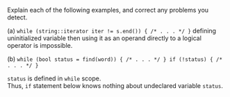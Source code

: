 Explain each of the following examples, and correct any problems you detect.

(a) ```
    while (string::iterator iter != s.end()) { /* . . . */ }
    ```
defining uninitialized variable then using it as an operand directly to a logical operator is impossible.


(b) ```
    while (bool status = find(word)) { /* . . . */ }
    if (!status) { /* . . . */ }
    ```

`status` is defined in `while` scope.<br>
Thus, `if` statement below knows nothing about undeclared variable `status`.